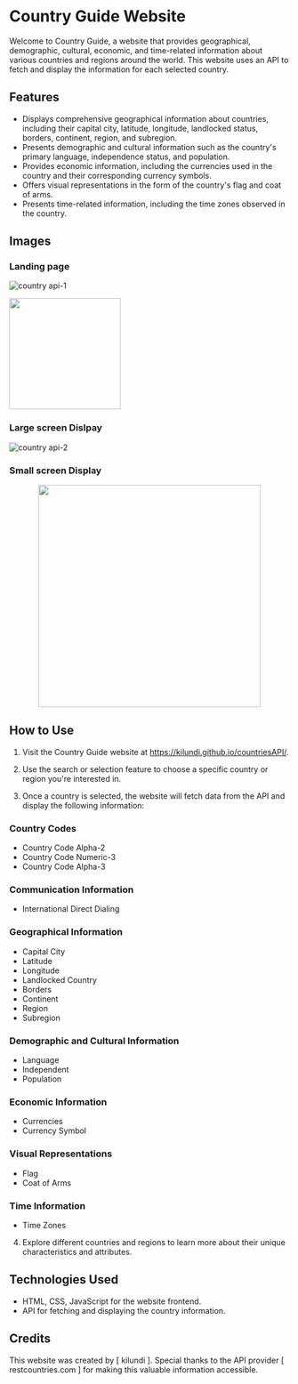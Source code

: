 ﻿# Country Guide Website

Welcome to Country Guide, a website that provides geographical, demographic, cultural, economic, and time-related information about various countries and regions around the world. This website uses an API to fetch and display the information for each selected country.

## Features

- Displays comprehensive geographical information about countries, including their capital city, latitude, longitude, landlocked status, borders, continent, region, and subregion.
- Presents demographic and cultural information such as the country's primary language, independence status, and population.
- Provides economic information, including the currencies used in the country and their corresponding currency symbols.
- Offers visual representations in the form of the country's flag and coat of arms.
- Presents time-related information, including the time zones observed in the country.
## Images

### Landing page
![country api-1](https://github.com/kilundi/countriesAPI/assets/95399799/4cd79545-28fd-49e3-b5c3-4b8b38e5981b)

<img src="https://github.com/kilundi/countriesAPI/assets/95399799/d92d873c-11d5-47cf-b4f0-d76b9d61a7db" width="200">


### Large screen Dislpay
![country api-2](https://github.com/kilundi/countriesAPI/assets/95399799/bf052195-f620-4ca8-abcc-5e729f74c216)

### Small screen Display
<div style="text-align:center;">
  <img src="https://github.com/kilundi/countriesAPI/assets/95399799/d92d873c-11d5-47cf-b4f0-d76b9d61a7db" width="400">
</div>



## How to Use

1. Visit the Country Guide website at https://kilundi.github.io/countriesAPI/.

2. Use the search or selection feature to choose a specific country or region you're interested in.

3. Once a country is selected, the website will fetch data from the API and display the following information:

### Country Codes

- Country Code Alpha-2
- Country Code Numeric-3
- Country Code Alpha-3

### Communication Information

- International Direct Dialing

### Geographical Information

- Capital City
- Latitude
- Longitude
- Landlocked Country
- Borders
- Continent
- Region
- Subregion

### Demographic and Cultural Information

- Language
- Independent
- Population

### Economic Information

- Currencies
- Currency Symbol

### Visual Representations

- Flag
- Coat of Arms

### Time Information

- Time Zones

4. Explore different countries and regions to learn more about their unique characteristics and attributes.

## Technologies Used

- HTML, CSS, JavaScript for the website frontend.
- API for fetching and displaying the country information.

## Credits

This website was created by [ kilundi ]. Special thanks to the API provider [ restcountries.com ] for making this valuable information accessible.
